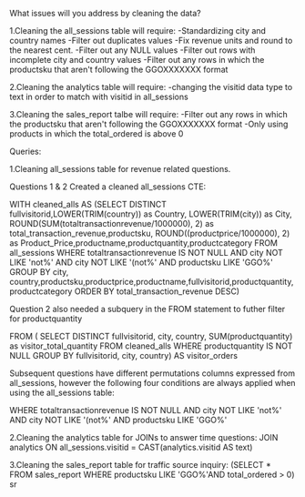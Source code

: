What issues will you address by cleaning the data?

1.Cleaning the all_sessions table will require:
-Standardizing city and country names
-Filter out duplicates values
-Fix revenue units and round to the nearest cent.
-Filter out any NULL values
-Filter out rows with incomplete city and country values
-Filter out any rows in which the productsku that aren't following the GGOXXXXXXX format

2.Cleaning the analytics table will require:
-changing the visitid data type to text in order to match with visitid in all_sessions

3.Cleaning the sales_report talbe will require:
-Filter out any rows in which the productsku that aren't following the GGOXXXXXXX format
-Only using products in which the total_ordered is above 0

Queries:

1.Cleaning all_sessions table for revenue related questions.

Questions 1 & 2 Created a cleaned all_sessions CTE:

WITH cleaned_alls AS (SELECT DISTINCT fullvisitorid,LOWER(TRIM(country)) as Country, LOWER(TRIM(city)) as City,
	ROUND(SUM(totaltransactionrevenue/1000000), 2) as total_transaction_revenue,productsku,
	ROUND((productprice/1000000), 2) as Product_Price,productname,productquantity,productcategory
	FROM all_sessions
	WHERE totaltransactionrevenue IS NOT NULL AND city NOT LIKE 'not%' AND city NOT LIKE '(not%' AND productsku LIKE 'GGO%'
	GROUP BY city, country,productsku,productprice,productname,fullvisitorid,productquantity,productcategory
	ORDER BY total_transaction_revenue DESC)
	

Question 2 also needed a subquery in the FROM statement to futher filter for productquantity 

FROM (
	SELECT DISTINCT fullvisitorid, city, country, SUM(productquantity) as visitor_total_quantity
	FROM cleaned_alls
	WHERE productquantity IS NOT NULL
	GROUP BY fullvisitorid, city, country) AS visitor_orders

Subsequent questions have different permutations columns expressed from all_sessions, however
the following four conditions are always applied when using the all_sessions table:

WHERE totaltransactionrevenue IS NOT NULL AND city NOT LIKE 'not%' AND city NOT LIKE '(not%' AND productsku LIKE 'GGO%'


2.Cleaning the analytics table for JOINs to answer time questions:
JOIN analytics
ON all_sessions.visitid = CAST(analytics.visitid AS text)

3.Cleaning the sales_report table for traffic source inquiry:
(SELECT * FROM sales_report WHERE productsku LIKE 'GGO%'AND total_ordered > 0) sr
